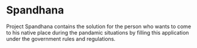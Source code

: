 # Spandhana
Project Spandhana contains the solution for the person who wants to come to his native place during the pandamic situations by filling this application under the government rules and regulations.
 
